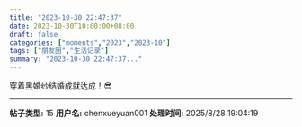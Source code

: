 ```yaml
---
title: "2023-10-30 22:47:37"
date: 2023-10-30T10:00:00+08:00
draft: false
categories: ["moments","2023","2023-10"]
tags: ["朋友圈","生活记录"]
summary: "2023-10-30 22:47:37..."
---
```


穿着黑婚纱结婚成就达成！😎

---

**帖子类型:** 15
**用户名:** chenxueyuan001
**处理时间:** 2025/8/28 19:04:19